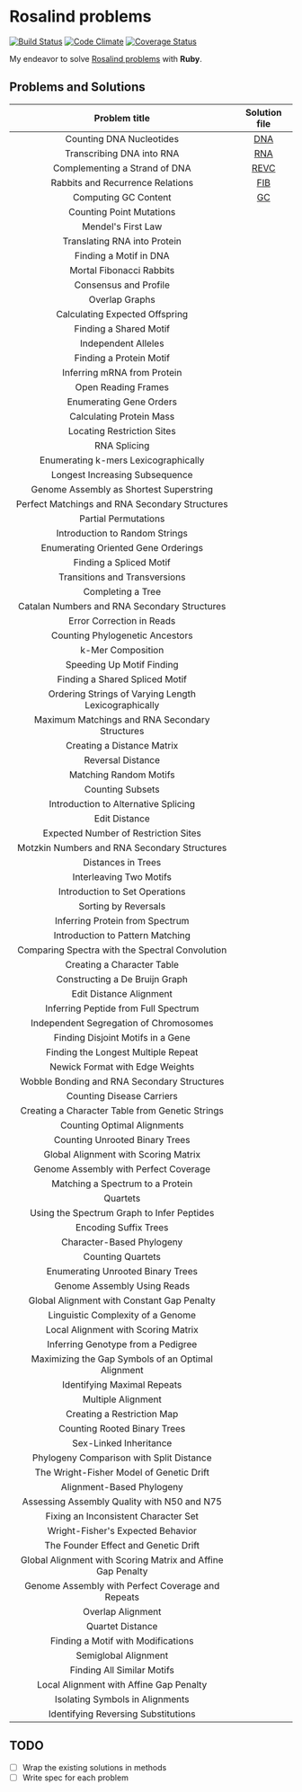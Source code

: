 Rosalind problems
=================

[![Build Status](https://travis-ci.org/denpatin/ruby-rosalind.svg?branch=master)](https://travis-ci.org/denpatin/ruby-rosalind)
[![Code Climate](https://codeclimate.com/github/denpatin/ruby-rosalind/badges/gpa.svg)](https://codeclimate.com/github/denpatin/ruby-rosalind)
[![Coverage Status](https://coveralls.io/repos/github/denpatin/ruby-rosalind/badge.svg?branch=master)](https://coveralls.io/github/denpatin/ruby-rosalind?branch=master)

My endeavor to solve [Rosalind problems](http://rosalind.info/problems/list-view/) with **Ruby**.

## Problems and Solutions

|Problem title|Solution file|
|:-----------:|:-----------:|
|Counting DNA Nucleotides|[DNA](dna.rb)|
|Transcribing DNA into RNA|[RNA](rna.rb)|
|Complementing a Strand of DNA|[REVC](revc.rb)|
|Rabbits and Recurrence Relations|[FIB](fib.rb)|
|Computing GC Content|[GC](gc.rb)|
|Counting Point Mutations||
|Mendel's First Law||
|Translating RNA into Protein||
|Finding a Motif in DNA||
|Mortal Fibonacci Rabbits||
|Consensus and Profile||
|Overlap Graphs||
|Calculating Expected Offspring||
|Finding a Shared Motif||
|Independent Alleles||
|Finding a Protein Motif||
|Inferring mRNA from Protein||
|Open Reading Frames||
|Enumerating Gene Orders||
|Calculating Protein Mass||
|Locating Restriction Sites||
|RNA Splicing||
|Enumerating k-mers Lexicographically||
|Longest Increasing Subsequence||
|Genome Assembly as Shortest Superstring||
|Perfect Matchings and RNA Secondary Structures||
|Partial Permutations||
|Introduction to Random Strings||
|Enumerating Oriented Gene Orderings||
|Finding a Spliced Motif||
|Transitions and Transversions||
|Completing a Tree||
|Catalan Numbers and RNA Secondary Structures||
|Error Correction in Reads||
|Counting Phylogenetic Ancestors||
|k-Mer Composition||
|Speeding Up Motif Finding||
|Finding a Shared Spliced Motif||
|Ordering Strings of Varying Length Lexicographically||
|Maximum Matchings and RNA Secondary Structures||
|Creating a Distance Matrix||
|Reversal Distance||
|Matching Random Motifs||
|Counting Subsets||
|Introduction to Alternative Splicing||
|Edit Distance||
|Expected Number of Restriction Sites||
|Motzkin Numbers and RNA Secondary Structures||
|Distances in Trees||
|Interleaving Two Motifs||
|Introduction to Set Operations||
|Sorting by Reversals||
|Inferring Protein from Spectrum||
|Introduction to Pattern Matching||
|Comparing Spectra with the Spectral Convolution||
|Creating a Character Table||
|Constructing a De Bruijn Graph||
|Edit Distance Alignment||
|Inferring Peptide from Full Spectrum||
|Independent Segregation of Chromosomes||
|Finding Disjoint Motifs in a Gene||
|Finding the Longest Multiple Repeat||
|Newick Format with Edge Weights||
|Wobble Bonding and RNA Secondary Structures||
|Counting Disease Carriers||
|Creating a Character Table from Genetic Strings||
|Counting Optimal Alignments||
|Counting Unrooted Binary Trees||
|Global Alignment with Scoring Matrix||
|Genome Assembly with Perfect Coverage||
|Matching a Spectrum to a Protein||
|Quartets||
|Using the Spectrum Graph to Infer Peptides||
|Encoding Suffix Trees||
|Character-Based Phylogeny||
|Counting Quartets||
|Enumerating Unrooted Binary Trees||
|Genome Assembly Using Reads||
|Global Alignment with Constant Gap Penalty||
|Linguistic Complexity of a Genome||
|Local Alignment with Scoring Matrix||
|Inferring Genotype from a Pedigree||
|Maximizing the Gap Symbols of an Optimal Alignment||
|Identifying Maximal Repeats||
|Multiple Alignment||
|Creating a Restriction Map||
|Counting Rooted Binary Trees||
|Sex-Linked Inheritance||
|Phylogeny Comparison with Split Distance||
|The Wright-Fisher Model of Genetic Drift||
|Alignment-Based Phylogeny||
|Assessing Assembly Quality with N50 and N75||
|Fixing an Inconsistent Character Set||
|Wright-Fisher's Expected Behavior||
|The Founder Effect and Genetic Drift||
|Global Alignment with Scoring Matrix and Affine Gap Penalty||
|Genome Assembly with Perfect Coverage and Repeats||
|Overlap Alignment||
|Quartet Distance||
|Finding a Motif with Modifications||
|Semiglobal Alignment||
|Finding All Similar Motifs||
|Local Alignment with Affine Gap Penalty||
|Isolating Symbols in Alignments||
|Identifying Reversing Substitutions||

## TODO

- [ ] Wrap the existing solutions in methods
- [ ] Write spec for each problem
